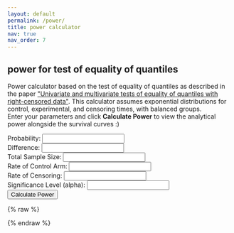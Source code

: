 ```yaml
---
layout: default
permalink: /power/
title: power calculator
nav: true
nav_order: 7
---
```


<h2>power for test of equality of quantiles</h2>

Power calculator based on the test of equality of quantiles as described in the paper ["Univariate and multivariate tests of equality of quantiles with right-censored data"](https://arxiv.org/abs/2505.03234).
This calculator assumes exponential distributions for control, experimental, and censoring times, with balanced groups.  
Enter your parameters and click **Calculate Power** to view the analytical power alongside the survival curves :)


<form id="power-form">
  <label>Probability: <input type="number" id="prob" step="any" required></label><br>
  <label>Difference: <input type="number" id="diff" step="any" required></label><br>
  <label>Total Sample Size: <input type="number" id="sample-size" required></label><br>
  <label>Rate of Control Arm: <input type="number" id="rate-control" step="any" required></label><br>
  <label>Rate of Censoring: <input type="number" id="rate-cens" step="any" required></label><br>
  <label>Significance Level (alpha): <input type="number" id="alpha" step="any" required></label><br>
  <button type="submit">Calculate Power</button>
</form>

<p id="result"></p>

<canvas id="survival-chart" width="800" height="400"></canvas>

<!-- Chart.js and Annotation Plugin -->
<script src="https://cdn.jsdelivr.net/npm/chart.js"></script>
<script src="https://cdn.jsdelivr.net/npm/chartjs-plugin-annotation@1.4.0"></script>

{% raw %}
<script>
function normCDF(x) {
  var sign = x < 0 ? -1 : 1;
  x = Math.abs(x) / Math.sqrt(2);
  var a1 = 0.254829592, a2 = -0.284496736, a3 = 1.421413741,
      a4 = -1.453152027, a5 = 1.061405429, p = 0.3275911;
  var t = 1 / (1 + p * x);
  var y = 1 - (((((a5 * t + a4) * t) + a3) * t + a2) * t + a1) * t * Math.exp(-x * x);
  return 0.5 * (1 + sign * y);
}

function expo_pdf(x, lambda) {
  return lambda * Math.exp(-lambda * x);
}

function inverseErf(x) {
  let a = 0.147;
  let ln = Math.log(1 - x * x);
  let term1 = 2 / (Math.PI * a) + ln / 2;
  let term2 = ln / a;
  return Math.sign(x) * Math.sqrt(Math.sqrt(term1 * term1 - term2) - term1);
}

function normSInv(p) {
  return Math.sqrt(2) * inverseErf(2 * p - 1);
}

// Register the annotation plugin with Chart.js
Chart.register(window['chartjs-plugin-annotation']);

window.addEventListener("DOMContentLoaded", function () {
  const form = document.getElementById("power-form");

  form.addEventListener("submit", function(e) {
    e.preventDefault();

    const prob = parseFloat(document.getElementById("prob").value);
    const n = parseFloat(document.getElementById("sample-size").value);
    const rateC = parseFloat(document.getElementById("rate-control").value);
    const diff = parseFloat(document.getElementById("diff").value);
    const rateCens = parseFloat(document.getElementById("rate-cens").value);
    const alpha = parseFloat(document.getElementById("alpha").value);

    const z_critical = Math.abs(normSInv(1 - alpha / 2));
    const quantC = -Math.log(1 - prob) / rateC;
    const rateE = -Math.log(1 - prob) / (quantC - diff);
    const quantE = quantC - diff;

    const phiC = rateC / (rateC + rateCens) * (Math.exp((rateC + rateCens) * quantC) - 1);
    const phiE = rateE / (rateE + rateCens) * (Math.exp((rateE + rateCens) * quantE) - 1);
    
    if (prob <= 0 || prob >= 1) {
      alert("Probability must be between 0 and 1 (exclusive).");
      return;
    }
    if (n <= 0) {
      alert("Sample size must be positive.");
      return;
    }
    if (alpha <= 0 || alpha >= 1) {
      alert("Alpha must be between 0 and 1.");
      return;
    }
    if (rateC < 0 || rateCens < 0) {
      alert("Rates must be non-negative.");
      return;
    }
    if (rateE < 0) {
      alert("Parameters not valid.");
      return;
    }
    
    const sigma2 = Math.pow(1 - prob, 2) *
      (phiC / ((1 / 2) * Math.pow(expo_pdf(quantC, rateC), 2)) +
       phiE / ((1 / 2) * Math.pow(expo_pdf(quantE, rateE), 2)));

    const se = Math.sqrt(sigma2 / n);

    const power =
      1 - normCDF(z_critical - diff / se) +
          normCDF(-z_critical - diff / se);

    if (isNaN(power)) {
      document.getElementById("result").innerText = "Error: invalid calculation.";
    } else {
      document.getElementById("result").innerText =
        "Estimated Power: " + (power * 100).toFixed(2) + "%";
    }

    // --- Survival Function Plot ---
    const timeMax = quantC * 1.5; // extend a bit beyond quantile
    const timePoints = Array.from({ length: 100 }, (_, i) => +(timeMax * i / 99).toFixed(2)); // 2 decimals

    const survivalC = timePoints.map(t => Math.exp(-rateC * t));
    const survivalE = timePoints.map(t => Math.exp(-rateE * t));

    const ctx = document.getElementById("survival-chart").getContext("2d");

    // Destroy old chart if exists
    if (window.survivalChartInstance) {
      window.survivalChartInstance.destroy();
    }

    window.survivalChartInstance = new Chart(ctx, {
      type: "line",
      data: {
        labels: timePoints,
        datasets: [
          {
            label: "Control Arm",
            data: survivalC,
            borderColor: "blue",
            fill: false,
          },
          {
            label: "Experimental Arm",
            data: survivalE,
            borderColor: "red",
            fill: false,
          }
        ],
      },
      options: {
        responsive: true,
        plugins: {
          title: {
            display: true,
            text: "Survival Functions",
            font: { size: 18 }
          },
          legend: {
            labels: {
              font: { size: 14 }
            }
          },
          annotation: {
            annotations: {
              hLine: {
                type: 'line',
                yMin: 1 - prob,
                yMax: 1 - prob,
                borderColor: 'green',
                borderWidth: 2,
                borderDash: [6, 6],
                label: {
                  content: `1 - p = ${(1 - prob).toFixed(2)}`,
                  enabled: true,
                  position: 'start',
                  backgroundColor: 'rgba(0,0,0,0.7)',
                  color: '#fff',
                  font: { style: 'italic' }
                }
              }
            }
          }
        },
        scales: {
          x: {
            title: {
              display: true,
              text: "Time"
            },
            ticks: {
              callback: val => +val.toFixed(2)
            }
          },
          y: {
            min: 0,
            max: 1,
            title: {
              display: true,
              text: "Survival Probability"
            },
            ticks: {
              stepSize: 0.2,
              callback: val => val.toFixed(1)
            }
          }
        }
      }
    });
  });
});
</script>
{% endraw %}
